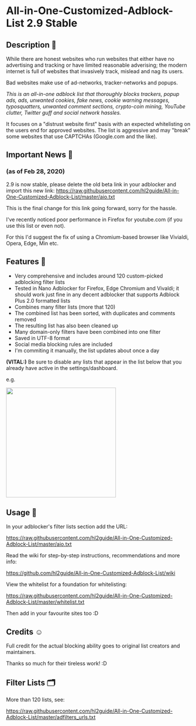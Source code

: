 
# All-in-One-Customized-Adblock-List 2.9 Stable

## Description 📝

While there are honest websites who run websites that either have no advertising and tracking or have limited reasonable adverising; the modern internet is full of websites that invasively track, mislead and nag its users.

Bad websites make use of ad-networks, tracker-networks and popups.

_This is an all-in-one adblock list that thoroughly blocks trackers, popup ads, ads, unwanted cookies, fake news, cookie warning messages, typosquatters, unwanted comment sections, crypto-coin mining, YouTube clutter, Twitter guff and social network hassles._

It focuses on a "distrust website first" basis with an expected whitelisting on the users end
for approved websites. The list is aggressive and may "break" some websites that use CAPTCHAs (Google.com and the like).

## Important News 📰

### (as of Feb 28, 2020)

2.9 is now stable, please delete the old beta link in your adblocker and import this new link:
<https://raw.githubusercontent.com/hl2guide/All-in-One-Customized-Adblock-List/master/aio.txt>

This is the final change for this link going forward, sorry for the hassle.

I've recently noticed poor performance in Firefox for youtube.com (if you use this list or even not).

For this I'd suggest the fix of using a Chromium-based browser like Vivialdi, Opera, Edge, Min etc.

## Features 📘

- Very comprehensive and includes around 120 custom-picked adblocking filter lists
- Tested in Nano Adblocker for Firefox, Edge Chromium and Vivaldi; it should work just
fine in any decent adblocker that supports Adblock Plus 2.0 formatted lists
- Combines many filter lists (more that 120)
- The combined list has been sorted, with duplicates and comments removed
- The resulting list has also been cleaned up
- Many domain-only filters have been combined into one filter
- Saved in UTF-8 format
- Social media blocking rules are included
- I'm commiting it manually, the list updates about once a day

**(VITAL:)**
Be sure to disable any lists that appear in the list below that you already have active in
the settings/dashboard.

e.g.

[<img src="https://raw.githubusercontent.com/hl2guide/All-in-One-Customized-Adblock-List/master/Screenshots/example.PNG" width=300>](https://raw.githubusercontent.com/hl2guide/All-in-One-Customized-Adblock-List/master/Screenshots/example.PNG)

## Usage 📣

In your adblocker's filter lists section add the URL:

<https://raw.githubusercontent.com/hl2guide/All-in-One-Customized-Adblock-List/master/aio.txt>

Read the wiki for step-by-step instructions, recommendations and more info:

<https://github.com/hl2guide/All-in-One-Customized-Adblock-List/wiki>

View the whitelist for a foundation for whitelisting:

<https://raw.githubusercontent.com/hl2guide/All-in-One-Customized-Adblock-List/master/whitelist.txt>

Then add in your favourite sites too :D

## Credits ☺️

Full credit for the actual blocking ability goes to original list creators and maintainers.

Thanks so much for their tireless work! :D

## Filter Lists 🗂️

More than 120 lists, see:

<https://raw.githubusercontent.com/hl2guide/All-in-One-Customized-Adblock-List/master/adfilters_urls.txt>
